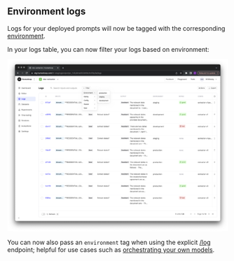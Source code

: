 ## Environment logs

Logs for your deployed prompts will now be tagged with the corresponding [environment](docs/deploy-to-an-environment).

In your logs table, you can now filter your logs based on environment:

<img src="../../../assets/images/a18dd0f-Screenshot_2023-12-13_at_15.42.35.png" />


You can now also pass an `environment` tag when using the explicit [/log ](/api-reference/humanloop-api/logs/log) endpoint; helpful for use cases such as [orchestrating your own models](docs/use-your-own-model-provider).